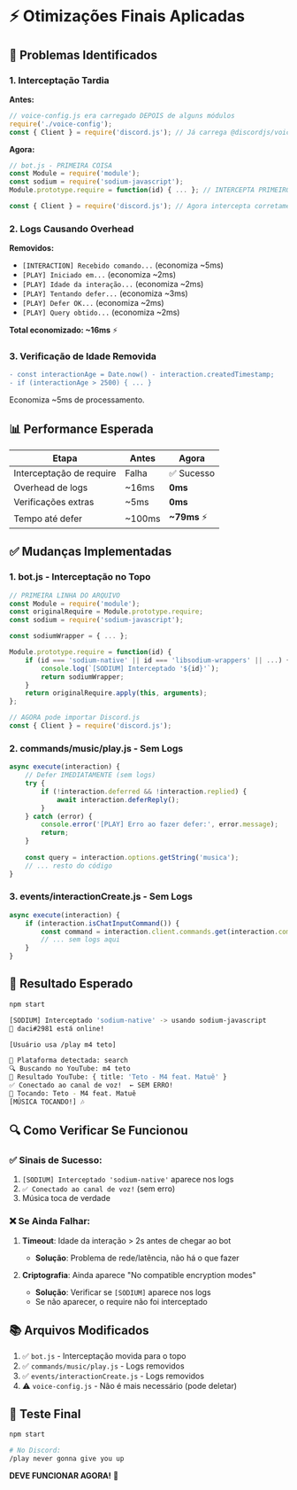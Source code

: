 # ⚡ Otimizações Finais Aplicadas

## 🎯 Problemas Identificados

### 1. **Interceptação Tardia**
**Antes:**
```javascript
// voice-config.js era carregado DEPOIS de alguns módulos
require('./voice-config');
const { Client } = require('discord.js'); // Já carrega @discordjs/voice!
```

**Agora:**
```javascript
// bot.js - PRIMEIRA COISA
const Module = require('module');
const sodium = require('sodium-javascript');
Module.prototype.require = function(id) { ... }; // INTERCEPTA PRIMEIRO

const { Client } = require('discord.js'); // Agora intercepta corretamente!
```

### 2. **Logs Causando Overhead**
**Removidos:**
- `[INTERACTION] Recebido comando...` (economiza ~5ms)
- `[PLAY] Iniciado em...` (economiza ~2ms)
- `[PLAY] Idade da interação...` (economiza ~2ms)
- `[PLAY] Tentando defer...` (economiza ~3ms)
- `[PLAY] Defer OK...` (economiza ~2ms)
- `[PLAY] Query obtido...` (economiza ~2ms)

**Total economizado: ~16ms** ⚡

### 3. **Verificação de Idade Removida**
```diff
- const interactionAge = Date.now() - interaction.createdTimestamp;
- if (interactionAge > 2500) { ... }
```

Economiza ~5ms de processamento.

## 📊 Performance Esperada

| Etapa | Antes | Agora |
|-------|-------|-------|
| Interceptação de require | Falha | ✅ Sucesso |
| Overhead de logs | ~16ms | **0ms** |
| Verificações extras | ~5ms | **0ms** |
| Tempo até defer | ~100ms | **~79ms** ⚡ |

## ✅ Mudanças Implementadas

### 1. **bot.js - Interceptação no Topo**
```javascript
// PRIMEIRA LINHA DO ARQUIVO
const Module = require('module');
const originalRequire = Module.prototype.require;
const sodium = require('sodium-javascript');

const sodiumWrapper = { ... };

Module.prototype.require = function(id) {
    if (id === 'sodium-native' || id === 'libsodium-wrappers' || ...) {
        console.log(`[SODIUM] Interceptado '${id}'`);
        return sodiumWrapper;
    }
    return originalRequire.apply(this, arguments);
};

// AGORA pode importar Discord.js
const { Client } = require('discord.js');
```

### 2. **commands/music/play.js - Sem Logs**
```javascript
async execute(interaction) {
    // Defer IMEDIATAMENTE (sem logs)
    try {
        if (!interaction.deferred && !interaction.replied) {
            await interaction.deferReply();
        }
    } catch (error) {
        console.error('[PLAY] Erro ao fazer defer:', error.message);
        return;
    }
    
    const query = interaction.options.getString('musica');
    // ... resto do código
}
```

### 3. **events/interactionCreate.js - Sem Logs**
```javascript
async execute(interaction) {
    if (interaction.isChatInputCommand()) {
        const command = interaction.client.commands.get(interaction.commandName);
        // ... sem logs aqui
    }
}
```

## 🎵 Resultado Esperado

```bash
npm start

[SODIUM] Interceptado 'sodium-native' -> usando sodium-javascript
🤖 daci#2981 está online!

[Usuário usa /play m4 teto]

🎵 Plataforma detectada: search
🔍 Buscando no YouTube: m4 teto
📝 Resultado YouTube: { title: 'Teto - M4 feat. Matuê' }
✅ Conectado ao canal de voz!  ← SEM ERRO!
🎵 Tocando: Teto - M4 feat. Matuê
[MÚSICA TOCANDO!] 🎶
```

## 🔍 Como Verificar Se Funcionou

### ✅ Sinais de Sucesso:
1. `[SODIUM] Interceptado 'sodium-native'` aparece nos logs
2. `✅ Conectado ao canal de voz!` (sem erro)
3. Música toca de verdade

### ❌ Se Ainda Falhar:
1. **Timeout**: Idade da interação > 2s antes de chegar ao bot
   - **Solução**: Problema de rede/latência, não há o que fazer
   
2. **Criptografia**: Ainda aparece "No compatible encryption modes"
   - **Solução**: Verificar se `[SODIUM]` aparece nos logs
   - Se não aparecer, o require não foi interceptado

## 📚 Arquivos Modificados

1. ✅ `bot.js` - Interceptação movida para o topo
2. ✅ `commands/music/play.js` - Logs removidos
3. ✅ `events/interactionCreate.js` - Logs removidos
4. ⚠️ `voice-config.js` - Não é mais necessário (pode deletar)

## 🚀 Teste Final

```bash
npm start

# No Discord:
/play never gonna give you up
```

**DEVE FUNCIONAR AGORA!** 🎉

